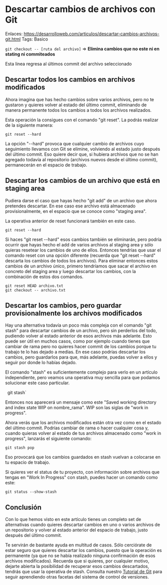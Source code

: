 # Descartar cambios de archivos con Git

Enlaces: https://desarrolloweb.com/articulos/descartar-cambios-archivos-git.html
Tags: Basico

`git checkout -- [ruta del archivo]` ⇒ **Elimina cambios que no este ni en stating ni commiteados**

Esta linea regresa al últimos commit del archivo seleccionado

## Descartar todos los cambios en archivos modificados

Ahora imagina que has hecho cambios sobre varios archivos, pero no te gustaron y quieres volver al estado del último commit, eliminando de manera permanente todos los cambios a todos los archivos realizados.

Esta operación la consigues con el comando "git reset". La podrás realizar de la siguiente manera:

`git reset --hard`

La opción "--hard" provoca que cualquier cambio de archivos cuyo seguimiento llevamos con Git se elimine, volviendo al estado justo después del último commit. Eso quiere decir que, si hubiera archivos que no se han agregado todavía al repositorio (archivos nuevos desde el último commit), permanecerán en el espacio de trabajo.

## Descartar los cambios de un archivo que está en staging area

Pudiera darse el caso que hayas hecho "git add" de un archivo que ahora pretendes descartar. En ese caso ese archivo está almacenado provisionalmente, en el espacio que se conoce como "staging area".

La operativa anterior de reset funcionará también en este caso.

`git reset --hard`

Si haces "git reset --hard" esos cambios también se eliminarán, pero podría ocurrir que hayas hecho el add de varios archivos al staging area y sólo quieras resetear los cambios de uno de ellos. Entonces tendrías que usar el comando reset con una opción diferente (recuerda que "git reset --hard" descarta los cambios de todos los archivos). Para eliminar entonces estos cambios de un archivo único, primero tendríamos que sacar el archivo en concreto del staging area y luego descartar los cambios, con la combinación de estos dos comandos.

```
git reset HEAD archivo.txt
git checkout -- archivo.txt
```

## Descartar los cambios, pero guardar provisionalmente los archivos modificados

Hay una alternativa todavía un poco más compleja con el comando "git stash" para descartar cambios de un archivo, pero sin perderlos del todo, pudiendo volver al estado anterior de esos archivos más adelante. Esto puede ser útil en muchos casos, como por ejemplo cuando tienes que cambiar de rama pero no quieres hacer commit de los cambios porque tu trabajo te lo has dejado a medias. En ese caso podrías descartar los cambios, pero guardarlos para que, más adelante, puedas volver a ellos y seguir por donde lo habías dejado.

El comando "stash" es suficientemente complejo para verlo en un artículo independiente, pero veamos una operativa muy sencilla para que podamos solucionar este caso particular.

`
`git stash`

Entonces nos aparecerá un mensaje como este "Saved working directory and index state WIP on nombre_rama". WIP son las siglas de "work in progress".

Ahora verás que los archivos modificados están otra vez como en el estado del último commit. Podrías cambiar de rama o hacer cualquier cosa y, cuando quieras volver al estado de tus archivos almacenado como "work in progress", lanzarás el siguiente comando:

```
git stash pop
```

Eso provocará que los cambios guardados en stash vuelvan a colocarse en tu espacio de trabajo.

Si quieres ver el status de tu proyecto, con información sobre archivos que tengas en "Work In Progress" con stash, puedes hacer un comando como este:

```
git status --show-stash
```

## Conclusión

Con lo que hemos visto en este artículo tienes un completo set de alternativas cuando quieres descartar cambios en uno o varios archivos de un repositorio y volver al estado anterior del espacio de trabajo, justo después del último commit.

Te servirán de bastante ayuda en multitud de casos. Sólo cerciórate de estar seguro que quieres descartar los cambios, puesto que la operación es permanente (ya que no se había realizado ninguna confirmación de esos archivos modificados). Recuerda que si quieres, por cualquier motivo, dejarte abierta la posibilidad de recuperar esos cambios descartados, tendrás que usar la operativa de stash. Consulta nuestro [Tutorial de Git](https://desarrolloweb.com/manuales/manual-de-git.html) para seguir aprendiendo otras facetas del sistema de control de versiones.
